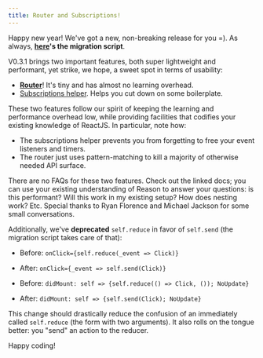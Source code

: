 ```yaml
---
title: Router and Subscriptions!
---
```


Happy new year! We've got a new, non-breaking release for you =). As always, **[here](https://github.com/chenglou/upgrade-reason-react-to-031)'s the migration script**.

V0.3.1 brings two important features, both super lightweight and performant, yet strike, we hope, a sweet spot in terms of usability:

- [**Router**](https://reasonml.github.io/reason-react/docs/en/router.html)! It's tiny and has almost no learning overhead.
- [Subscriptions helper](https://reasonml.github.io/reason-react/docs/en/subscriptions-helper.html). Helps you cut down on some boilerplate.

These two features follow our spirit of keeping the learning and performance overhead low, while providing facilities that codifies your existing knowledge of ReactJS. In particular, note how:

- The subscriptions helper prevents you from forgetting to free your event listeners and timers.
- The router just uses pattern-matching to kill a majority of otherwise needed API surface.

There are no FAQs for these two features. Check out the linked docs; you can use your existing understanding of Reason to answer your questions: is this performant? Will this work in my existing setup? How does nesting work? Etc. Special thanks to Ryan Florence and Michael Jackson for some small conversations.

Additionally, we've **deprecated** `self.reduce` in favor of `self.send` (the migration script takes care of that):

- Before: `onClick={self.reduce(_event => Click)}`
- After: `onClick={_event => self.send(Click)}`

- Before: `didMount: self => {self.reduce(() => Click, ()); NoUpdate}`
- After: `didMount: self => {self.send(Click); NoUpdate}`

This change should drastically reduce the confusion of an immediately called `self.reduce` (the form with two arguments). It also rolls on the tongue better: you "send" an action to the reducer.

Happy coding!
